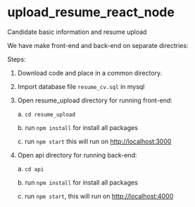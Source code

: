 # upload_resume_react_node

Candidate basic information and resume upload

We have make front-end and back-end on separate directries:

Steps:
1. Download code and place in a common directory.
2. Import database file `resume_cv.sql` in mysql
3. Open resume_upload directory for running front-end:

   a. `cd resume_upload`

   b. run `npm install` for install all packages

   c. run `npm start` this will run on [http://localhost:3000](http://localhost:3000)

4. Open api directory for running back-end:

   a. `cd api`

   b. run `npm install` for install all packages

   c. run `npm start`, this will run on [http://localhost:4000](http://localhost:4000)

